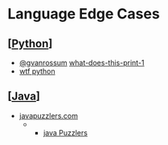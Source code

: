 Language Edge Cases
===================


## [[Python]]

* [@gvanrossum](https://twitter.com/gvanrossum/status/1354305179244392453) [what-does-this-print-1](https://blog.kevmod.com/2014/06/what-does-this-print-1/)
* [wtf python](https://github.com/satwikkansal/wtfpython)

## [[Java]]
* [javapuzzlers.com](http://www.javapuzzlers.com)
    * * [java Puzzlers](https://www.amazon.co.uk/Java-Puzzlers-Traps-Pitfalls-Corner/dp/032133678X) 

[//begin]: # "Autogenerated link references for markdown compatibility"
[Python]: python.md "python3"
[Java]: java.md "Java"
[//end]: # "Autogenerated link references"